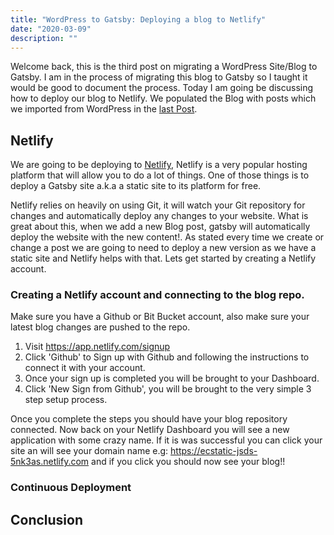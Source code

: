 ```yaml
---
title: "WordPress to Gatsby: Deploying a blog to Netlify"
date: "2020-03-09"
description: ""
---
```


Welcome back, this is the third post on migrating a WordPress Site/Blog to Gatsby. I am in the process of migrating this blog to Gatsby so I taught it would be good to document the process. Today I am going be discussing how to deploy our blog to Netlify. We populated the Blog with posts which we imported from WordPress in the [last Post](https://link-to-last-post.com).

## Netlify

We are going to be deploying to [Netlify](https://www.netlify.com/), Netlify is a very popular hosting platform that will allow you to do a lot of things. One of those things is to deploy a Gatsby site a.k.a a static site to its platform for free. 

Netlify relies on heavily on using Git, it will watch your Git repository for changes and automatically deploy any changes to your website. What is great about this, when we add a new Blog post, gatsby will automatically deploy the website with the new content!. As stated every time we create or change a post we are going to need to deploy a new version as we have a static site and Netlify helps with that. Lets get started by creating a Netlify account.

### Creating a Netlify account and connecting to the blog repo.

Make sure you have a Github or Bit Bucket account, also make sure your latest blog changes are pushed to the repo.

1. Visit https://app.netlify.com/signup
2. Click 'Github' to Sign up with Github and following the instructions to connect it with your account.
3. Once your sign up is completed you will be brought to your Dashboard.
4. Click 'New Sign from Github', you will be brought to the very simple 3 step setup process. 

Once you complete the steps you should have your blog repository connected. Now back on your Netlify Dashboard you will see a new application with some crazy name. If it is was successful you can click your site an will see your domain name e.g: https://ecstatic-jsds-5nk3as.netlify.com and if you click you should now see your blog!!

### Continuous Deployment

## Conclusion

